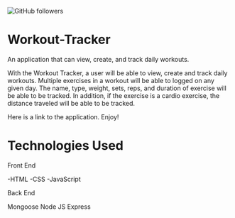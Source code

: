 ![GitHub followers](https://img.shields.io/github/followers/ianhooper613?label=Follow&style=social)

# Workout-Tracker
An application that can view, create, and track daily workouts.

With the Workout Tracker, a user will be able to view, create and track daily workouts.  Multiple exercises in a workout will be able to logged on any given day. The name, type, weight, sets, reps, and duration of exercise will be able to be tracked. In addition, if the exercise is a cardio exercise, the distance traveled will be able to be tracked. 


Here is a link to the application.  Enjoy!


# Technologies Used

Front End

-HTML
-CSS
-JavaScript

Back End

Mongoose
Node JS
Express
